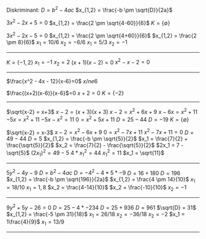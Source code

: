 Diskriminant:
$D = b^2 - 4ac$
$x_{1,2} = \frac{-b \pm \sqrt{D}}{2a}$



$3x^2 - 2x + 5 = 0$
$x_{1,2} = \frac{2 \pm \sqrt{4-60}}{6}$
$K = \{\emptyset\}$


$3x^2 - 2x - 5 = 0$
$x_{1,2} = \frac{2 \pm \sqrt{4+60}}{6}$
$x_{1,2} = \frac{2 \pm 8}{6}$
$x_1 = 10/6$
$x_2 = -6 / 6$
$x_1 = 5/3$
$x_2 = -1$


---

$K = \{-1, 2\}$
$x_1 = -1$
$x_2 = 2$
$(x+1)(x-2)=0$
$x^2 - x - 2 = 0$


---


$\frac{x^2 - 4x - 12}{x-6}=0$ $x /ne 6$

$\frac{(x+2)(x-6)}{x-6}$=0
$x+2 = 0$
$K = \{-2\}$

---

$\sqrt{x-2} = x+3$
$x-2 =(x+3)(x+3)$
$x-2 = x^2 + 6x + 9$
$x-6x =x^2 + 11$
$-5x = x^2 + 11$
$-5x - x^2 = 11$
$0 = x^2 + 5x + 11$
$D = 25 - 44$
$D = - 19$
$K = \{\emptyset\}$


$\sqrt{x-2} = x-3$
$x-2 = x^2 - 6x + 9$
$0 = x^2 -7x + 11$
$x^2 - 7x + 11 = 0$
$D = 49 - 44$
$D = 5$
$x_{1,2} = \frac{-b \pm \sqrt{5}}{2}$
$x_1 = \frac{7}{2} + \frac{\sqrt{5}}{2}$
$x_2 = \frac{7}{2} - \frac{\sqrt{5}}{2}$
$2x_1 = 7 - \sqrt{5}$
$(2x_1)^2 = 49 - 5$
$4 * x_1^2 = 44$
$x_1^2 = 11$
$x_1 = \sqrt{11}$


---

$5y^2 - 4y - 9$
$D = b^2 - 4ac$
$D = -4^2 - 4*5*-9$
$D = 16 +180$
$D = 196$
$x_{1,2} = \frac{-b \pm \sqrt{196}}{2a}$
$x_{1,2} = \frac{4 \pm 14}{10}$
$x_1 = 18 / 10$
$x_1 = 1,8$
$x_2 = \frac{4-14}{10}$
$x_2 = \frac{-10}{10}$
$x_2 = -1$


---


$9y^2+5y-26 = 0$
$D = 25 -4  * -234$
$D = 25 + 936$
$D = 961$
$\sqrt{D} = 31$
$x_{1,2} = \frac{-5 \pm 31}{18}$
$x_1 = 26/18$
$x_2 = -36 / 18$
$x_2 = -2$
$x_1 = 1\frac{4}{9}$
$x_1 = 13/9$

---




